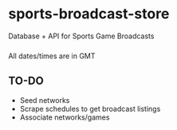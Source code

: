 # sports-broadcast-store
Database + API for Sports Game Broadcasts

###
All dates/times are in GMT

## TO-DO
- Seed networks
- Scrape schedules to get broadcast listings
- Associate networks/games
